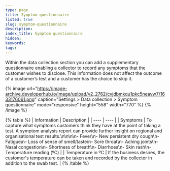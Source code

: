 ```yaml
---
type: page
title: Symptom questionnaire
listed: true
slug: symptom-questionnaire
description: 
index_title: Symptom questionnaire
hidden: 
keywords: 
tags: 
---
```


Within the data collection section you can add a supplementary questionnaire enabling a collector to record any symptoms that the customer wishes to disclose. This information does not affect the outcome of a customer’s test and a customer has the choice to skip it.

{% image url="https://image-archive.developerhub.io/image/upload/v2_2762/cvjdbmkqu1pkc5neavw7/1633176061.png" caption="Settings &gt; Data collection &gt; Symptom questionnaire" mode="responsive" height="558" width="770" %}
{% /image %}

{% table %}
| Information | Description | 
| ---- | ---- | 
| Symptoms | To capture what symptoms customers think they have at the point of taking a test. A symptom analysis report can provide further insight on regional and organisational test results.\n\n\n\n- Fever\n- New persistent dry cough\n- Fatigue\n- Loss of sense of smell/taste\n- Sore throat\n- Aching joints\n- Nasal congestion\n- Shortness of breath\n- Diarrhoea\n- Skin rash\n- Temperature reading (ºC) | 
| Temperature in ºC | If the business desires, the customer's temperature can be taken and recorded by the collector in addition to the swab test. | 
{% /table %}